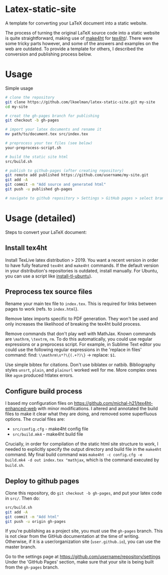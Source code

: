 # Latex-static-site

A template for converting your LaTeX document into a static website.

The process of turning the original LaTeX source code into a
static website is quite straightforward, making use of [make4ht](https://github.com/michal-h21/make4ht) for [tex4ht](https://tug.org/tex4ht/)/. There were some tricky parts however, and some of the answers and examples on the web are outdated. To provide a template for others, I described the conversion and publishing process below.

# Usage

Simple usage

```bash
# clone the repository
git clone https://github.com/lkoelman/latex-static-site.git my-site
cd my-site

# creat the gh-pages branch for publishing
git checkout -b gh-pages

# import your latex documents and rename it
mv path/to/document.tex src/index.tex

# preprocess your tex files (see below)
your-preprocess-script.sh

# build the static site html
src/build.sh

# publish to github-pages (after creating repository)
git remote add published https://github.com/username/my-site.git 
git add -A
git commit -m "Add source and generated html"
git push -u published gh-pages

# navigate to github repository > Settings > GitHub pages > select branch 'gh-pages'
```

# Usage (detailed)

Steps to convert your LaTeX document:

## Install tex4ht

Install TexLive latex distribution > 2019. You want a recent version in order to have fully featured `tex4ht` and `make4ht` commands. If the default version in your distribution's repositories is outdated, install manually. For Ubuntu, you can use a script like [install-tl-ubuntu](https://github.com/scottkosty/install-tl-ubuntu)).

## Preprocess tex source files

Rename your main tex file to `index.tex`. This is required for links between pages to work (refs. to `index.html`).

Remove latex imports specific to PDF generation. They won't be used and only increases the likelihood of breaking the tex4ht build process.

Remove commands that don't play well with MathJax. Known commands are `\mathrm`, `\textrm`, `rm`. To do this automatically, you could use regular expressions or a preprocess script. For example, in Sublime Text editor you could use the following regular expressions in the 'replace in files' command: find: `\\mathrm\s*?\{(.+?)\}` -> replace: `$1`.

Use simple bibtex for citations. Don't use biblatex or natbib.
Bibliography styles `unsrt`, `plain`, and `plainurl` worked well for me. More complex ones like `agsm` produced htlatex errors.

## Configure build process

I based my configuration files on https://github.com/michal-h21/tex4ht-enhanced-web with minor modifications. I altered and annotated the build files to make it clear what they are doing, and removed some superfluous options. The crucial files are:

- `src/config.cfg` - make4ht config file
- `src/build.mk4` - make4ht build file

Crucially, in order for compilation of the static html site structure to work, I needed to explicitly specify the output directory and build file in the `make4ht` command. My final build command was `make4ht -c config.cfg -e build.mk4 -d out index.tex "mathjax`, which is the command executed by `build.sh`.

## Deploy to github pages

Clone this repository, do `git checkout -b gh-pages`, and put your latex code in `src/`. Then do:

```bash
src/build.sh
git add -A
git commit -m "Add html"
git push -u origin gh-pages
```

If you're publishing as a project site, you must use the `gh-pages` branch. This is not clear from the GitHub documentation at the time of writing. Otherwise, if it is a user/organization site (`user.github.io`), you can use the master branch.

Go to the settings page at https://github.com/username/repository/settings
Under the 'GitHub Pages' section, make sure that your site is being built
from the `gh-pages` branch.


